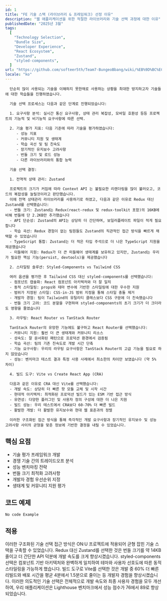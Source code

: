 ```yaml
---
id: 1
title: "FE 기술 스택 (라이브러리 & 프레임워크) 선정 이유"
description: "웹 애플리케이션을 위한 적절한 라이브러리와 기술 선택 과정에 대한 이유"
publishedDate: "2025년 3월"
tags:
  [
    "Technology Selection",
    "Bundle Size",
    "Developer Experience",
    "React Ecosystem",
    "Zustand",
    "styled-components",
  ]
url: "https://github.com/softeer5th/Team7-BungeoBbang/wiki/%EB%9D%BC%EC%9D%B4%EB%B8%8C%EB%9F%AC%EB%A6%AC-(%EA%B8%B0%EC%88%A0)-%EC%84%A0%ED%83%9D-%EC%9D%B4%EC%9C%A0"
locale: "ko"
---
```


      단순히 많이 사용되는 기술을 이해하지 못한채로 사용하는 상황을 최대한 방지하고자 기술들에 대한 학습들을 진행하였습니다.

      기술 선택 프로세스는 다음과 같은 단계로 진행되었습니다:

      1. 요구사항 분석: 실시간 통신 요구사항, 상태 관리 복잡성, 모바일 호환성 등등 프로젝트의 기능적 및 비기능적 요구사항에 따른 선택.

      2. 기술 평가 지표: 다음 기준에 따라 기술을 평가하였습니다:
         - 성능 지표
         - 커뮤니티 지원 및 생태계
         - 학습 곡선 및 팀 친숙도
         - 장기적인 유지보수 고려사항
         - 번들 크기 및 로드 성능
         - 다른 라이브러리와의 통합 능력

      기술 선택 결정:

      1. 전역적 상태 관리: Zustand

      프로젝트의 크기가 커짐에 따라 Context API 는 불필요한 리렌더링을 많이 불러오고, 코드의 복잡성을 늘릴것이라고 판단했습니다.
      이에 전역 상태관리 라이브러리를 사용하기로 하였고, 다음과 같은 이유로 Redux 대신 Zustand를 선택했습니다:
      - 번들 크기: Zustand는 Redux(react-redux 및 redux-toolkit 포함)의 16KB에 비해 번들에 단 2.2KB만 추가했습니다
      - API 단순성: Zustand의 API는 상당히 더 간단하며, 보일러플레이트 파일이 적게 필요합니다
      - 학습 곡선: Redux 경험이 없는 팀원들도 Zustand의 직관적인 접근 방식을 빠르게 채택할 수 있었습니다
      - TypeScript 통합: Zustand는 더 적은 타입 주석으로 더 나은 TypeScript 지원을 제공했습니다
      - 미들웨어 지원: Redux가 더 큰 미들웨어 생태계를 보유하고 있지만, Zustand는 우리가 필요한 핵심 기능(persist, devtools)을 제공했습니다

      2. 스타일링 솔루션: Styled-Components vs Tailwind CSS

      여러 옵션을 평가한 후 Tailwind CSS 대신 styled-components를 선택했습니다:
      - 컴포넌트 캡슐화: React 컴포넌트 아키텍처와 더 잘 일치
      - 동적 스타일링: props와 테마 변수에 기반한 스타일링에 대한 우수한 지원
      - 범위가 지정된 스타일: CSS-in-JS 범위 지정을 통해 스타일 충돌 제거
      - 개발자 경험: 팀이 Tailwind의 유틸리티 클래스보다 CSS 구문에 더 친숙했습니다
      - 번들 크기 고려: 코드 분할을 구현하여 styled-components의 초기 크기가 더 크더라도 영향을 줄였습니다

      3. 라우팅: React Router vs TanStack Router

      TanStack Router의 유망한 기능에도 불구하고 React Router를 선택했습니다:
      - 커뮤니티 지원: 훨씬 더 큰 생태계와 커뮤니티 리소스
      - 성숙도: 잘 문서화된 패턴으로 프로덕션 환경에서 검증됨
      - 학습 곡선: 팀의 기존 친숙도로 개발 시간 단축
      - 기능 요구사항: 우리의 라우팅 요구사항은 TanStack Router의 고급 기능을 필요로 하지 않았습니다
      - 성능: 벤치마크 테스트 결과 특정 사용 사례에서 최소한의 차이만 보였습니다 (약 5% 차이)

      4. 빌드 도구: Vite vs Create React App (CRA)

      다음과 같은 이유로 CRA 대신 Vite를 선택했습니다:
      - 개발 속도: 상당히 더 빠른 핫 모듈 교체 및 시작 시간
      - 현대적 아키텍처: 최적화된 프로덕션 빌드가 있는 ESM 기반 접근 방식
      - 유연성: 다양한 플러그인 및 사용자 정의 구성에 대한 더 나은 지원
      - 빌드 성능: 우리 테스트에서 CRA보다 60-70% 더 빠른 빌드
      - 활발한 개발: 더 활발한 유지보수와 현대 웹 표준과의 정렬

      이러한 구조화된 접근 방식을 통해 즉각적인 개발 요구사항과 장기적인 유지보수 및 성능 고려사항 사이의 균형을 맞춘 정보에 기반한 결정을 내릴 수 있었습니다.

## 핵심 요점

- 기술 평가 프레임워크 개발
- 경쟁 기술 간의 트레이드오프 분석
- 성능 벤치마킹 전략
- 번들 크기 최적화 고려사항
- 개발자 경험 우선순위 지정
- 생태계 및 커뮤니티 지원 평가

## 코드 예제

```typescript
No code Example
```

## 적용

이러한 구조화된 기술 선택 접근 방식은 ON:U 프로젝트에 적용되어 균형 잡힌 기술 스택을 구축할 수 있었습니다. Redux 대신 Zustand를 선택한 것은 번들 크기를 약 14KB 줄이고 더 간단한 API 덕분에 개발 속도를 크게 향상시켰습니다. styled-components 선택은 컴포넌트 기반 아키텍처와 완벽하게 일치하여 테마와 사용자 선호도에 따른 동적 스타일링을 가능하게 했습니다. 빌드 도구로 Vite를 선택한 것은 개발 중 60% 더 빠른 리빌드와 배포 시간을 평균 4분에서 1.5분으로 줄이는 등 개발자 경험을 향상시켰습니다. 이러한 의도적인 기술 선택은 전체적으로 개발 속도와 최종 사용자 경험을 모두 개선하여, 우리 애플리케이션은 Lighthouse 벤치마크에서 성능 점수가 76에서 89로 향상되었습니다.
